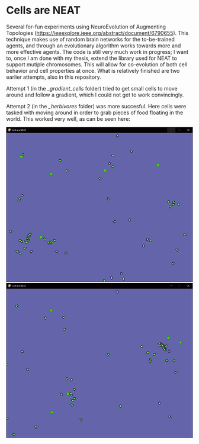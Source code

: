 # Cells are NEAT

Several for-fun experiments using NeuroEvolution of Augmenting Topologies (https://ieeexplore.ieee.org/abstract/document/6790655). This technique makes use of random brain networks for the to-be-trained agents, and through an evolutionary algorithm works towards more and more effective agents. The code is still very much work in progress; I want to, once I am done with my thesis, extend the library used for NEAT to support mutiple chromosomes. This will allow for co-evolution of both cell behavior and cell properties at once. What is relatively finished are two earlier attempts, also in this repository.

Attempt 1 (in the _\_gradient\_cells_ folder) tried to get small cells to move around and follow a gradient, which I could not get to work convincingly.

Attempt 2 (in the _\_herbivores_ folder) was more succesful. Here cells were tasked with moving around in order to grab pieces of food floating in the world. This worked very well, as can be seen here:

![Example image 1](images/1.png)
![Example image 2](images/2.png)

